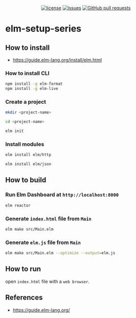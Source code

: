 <p align="center">
  <a href="https://github.com/mingyuchoo/elm-setup-series/blob/main/LICENSE"><img alt="license" src="https://img.shields.io/github/license/mingyuchoo/elm-setup-series"/></a>
  <a href="https://github.com/mingyuchoo/elm-setup-series/issues"><img alt="Issues" src="https://img.shields.io/github/issues/mingyuchoo/elm-setup-series?color=appveyor" /></a>
  <a href="https://github.com/mingyuchoo/elm-setup-series/pulls"><img alt="GitHub pull requests" src="https://img.shields.io/github/issues-pr/mingyuchoo/elm-setup-series?color=appveyor" /></a>
</p>

# elm-setup-series

## How to install

- <https://guide.elm-lang.org/install/elm.html>

### How to install CLI

```bash
npm install -g elm-format
npm install -g elm-live
```

### Create a project

```bash
mkdir <project-name>

cd <project-name>

elm init
```

### Install modules

```bash
elm install elm/http

elm install elm/json
```

## How to build

### Run Elm Dashboard at `http://localhost:8000`

```bash
elm reactor
```

### Generate `index.html` file from `Main`

```bash
elm make src/Main.elm
```

### Generate `elm.js` file from `Main`

```bash
elm make src/Main.elm --optimize --output=elm.js
```

## How to run

open `index.html` file with a `web browser`.


## References

- <https://guide.elm-lang.org/>


